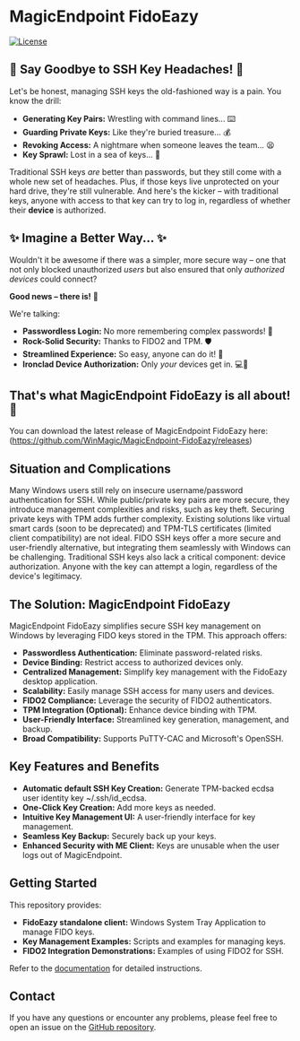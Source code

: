 # MagicEndpoint FidoEazy

[![License](https://img.shields.io/badge/License-MIT-blue.svg)](LICENSE)

##  👋  Say Goodbye to SSH Key Headaches! 👋

Let's be honest, managing SSH keys the old-fashioned way is a pain.  You know the drill:

* **Generating Key Pairs:**  Wrestling with command lines...  ⌨️
* **Guarding Private Keys:**  Like they're buried treasure... 💰
* **Revoking Access:**  A nightmare when someone leaves the team... 😫
* **Key Sprawl:**  Lost in a sea of keys... 🤯

Traditional SSH keys *are* better than passwords, but they still come with a whole new set of headaches. Plus, if those keys live unprotected on your hard drive, they're still vulnerable.  And here's the kicker – with traditional keys, anyone with access to that key can try to log in, regardless of whether their **device** is authorized.

## ✨  Imagine a Better Way... ✨

Wouldn't it be awesome if there was a simpler, more secure way – one that not only blocked unauthorized *users* but also ensured that only *authorized devices* could connect?

**Good news – there is!** 🎉

We're talking:

* **Passwordless Login:**  No more remembering complex passwords! 🔑
* **Rock-Solid Security:** Thanks to FIDO2 and TPM. 🛡️
* **Streamlined Experience:** So easy, anyone can do it! 🤩
* **Ironclad Device Authorization:**  Only *your* devices get in. 💻📱

## That's what MagicEndpoint FidoEazy is all about!  🚀

You can download the latest release of MagicEndpoint FidoEazy here: (https://github.com/WinMagic/MagicEndpoint-FidoEazy/releases)

## Situation and Complications

Many Windows users still rely on insecure username/password authentication for SSH. While public/private key pairs are more secure, they introduce management complexities and risks, such as key theft. Securing private keys with TPM adds further complexity. Existing solutions like virtual smart cards (soon to be deprecated) and TPM-TLS certificates (limited client compatibility) are not ideal. FIDO SSH keys offer a more secure and user-friendly alternative, but integrating them seamlessly with Windows can be challenging.  Traditional SSH keys also lack a critical component: device authorization.  Anyone with the key can attempt a login, regardless of the device's legitimacy.

## The Solution: MagicEndpoint FidoEazy

MagicEndpoint FidoEazy simplifies secure SSH key management on Windows by leveraging FIDO keys stored in the TPM. This approach offers:

* **Passwordless Authentication:** Eliminate password-related risks.
* **Device Binding:** Restrict access to authorized devices only.
* **Centralized Management:** Simplify key management with the FidoEazy desktop application.
* **Scalability:** Easily manage SSH access for many users and devices.
* **FIDO2 Compliance:** Leverage the security of FIDO2 authenticators.
* **TPM Integration (Optional):** Enhance device binding with TPM.
* **User-Friendly Interface:** Streamlined key generation, management, and backup.
* **Broad Compatibility:** Supports PuTTY-CAC and Microsoft's OpenSSH.

## Key Features and Benefits

* **Automatic default SSH Key Creation:** Generate TPM-backed ecdsa user identity key ~/.ssh/id_ecdsa.
* **One-Click Key Creation:** Add more keys as needed.
* **Intuitive Key Management UI:** A user-friendly interface for key management.
* **Seamless Key Backup:** Securely back up your keys.
* **Enhanced Security with ME Client:** Keys are unusable when the user logs out of MagicEndpoint.

## Getting Started

This repository provides:

* **FidoEazy standalone client:** Windows System Tray Application to manage FIDO keys.
* **Key Management Examples:** Scripts and examples for managing keys.
* **FIDO2 Integration Demonstrations:** Examples of using FIDO2 for SSH.

Refer to the [documentation](https://github.com/WinMagic/MagicEndpoint-FidoEazy/blob/main/Documentation.md) for detailed instructions.

## Contact

If you have any questions or encounter any problems, please feel free to open an issue on the [GitHub repository](https://github.com/WinMagic/MagicEndpoint-FidoEazy/issues).


